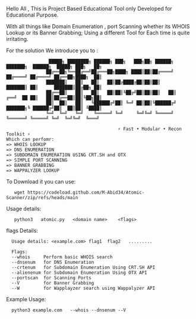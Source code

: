 Hello All ,   This is Project Based Educational Tool only Developed for Educational Purpose.



With all things like Domain Enumeration , port Scanning whether its  WHOIS Lookup or its Banner Grabbing; Using a different Tool for Each time is quite irritating.

For the solution We introduce you to :

                    █████╗ ████████╗ ██████╗ ███╗   ███╗██╗ ██████╗     ███████╗  ██████╗  █████╗ ███╗   ██╗
                   ██╔══██╗╚══██╔══╝██╔═══██╗████╗ ████║██║██╔════╝     ██╔════╝ ██╔════╝ ██╔══██╗████╗  ██║
                   ███████║   ██║   ██║   ██║██╔████╔██║██║██║          ███████║ ██║      ███████║██╔██╗ ██║
                   ██╔══██║   ██║   ██║   ██║██║╚██╔╝██║██║██║   ██║    ╔══╝  ██ ██║   ██║██╔══██║██║╚██╗██║
                   ██║  ██║   ██║   ╚██████╔╝██║ ╚═╝ ██║██║╚██████╔╝    ███████╗╚ ██████╔╝██║  ██║██║ ╚████║
                   ╚═╝  ╚═╝   ╚═╝    ╚═════╝ ╚═╝     ╚═╝╚═╝ ╚═════╝      ╚══════╝ ╚═════╝ ╚═╝  ╚═╝╚═╝  ╚═══╝
               
                                              ⚡ Fast • Modular • Recon Toolkit ⚡
    Which can perfomr:
    => WHOIS LOOKUP
    => DNS ENUMERATION
    => SUBDOMAIN ENUMERATION USING CRT.SH and OTX
    => SIMPLE PORT SCANNING
    => BANNER GRABBING
    => WAPPALYZER LOOKUP
                                                                                                                   
                                                                                                               
  To Download it you can use:

       wget https://codeload.github.com/M-Abid34/Atomic-Scanner/zip/refs/heads/main

  Usage details:

       python3   atomic.py   <domain name>    <flags>

flags Details:

      Usage details: <example.com> flag1  flag2   ......... 

      Flags:  
      --whois     Perform basic WHOIS search
      --dnsenum   for DNS Enumeration
      --crtenum   for Subdomain Enumeration Using CRT.SH API
      --alienenum for Subdomain Enumeration Using OTX API
      --portscan  for Scanning Ports
      --V         for Banner Grabbing
      --W         for Wapplayzer search using Wappalyzer API
Example Usage:

      python3 example.com   --whois --dnsenum --V

